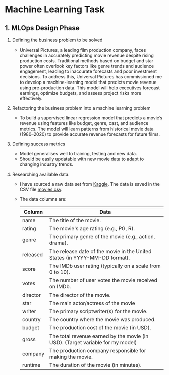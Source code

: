 # Machine Learning Task

## 1. MLOps Design Phase

1. Defining the business problem to be solved

   - Universal Pictures, a leading film production company, faces challenges in accurately predicting movie revenue despite rising production costs. Traditional methods based on budget and star power often overlook key factors like genre trends and audience engagement, leading to inaccurate forecasts and poor investment decisions. To address this, Universal Pictures has commissioned me to develop a machine-learning model that predicts movie revenue using pre-production data. This model will help executives forecast earnings, optimize budgets, and assess project risks more effectively.

2. Refactoring the business problem into a machine learning problem

   - To build a supervised linear regression model that predicts a movie’s revenue using features like budget, genre, cast, and audience metrics. The model will learn patterns from historical movie data (1980–2020) to provide accurate revenue forecasts for future films.

3. Defining success metrics

   - Model generalises well to training, testing and new data.
   - Should be easily updatable with new movie data to adapt to changing industry trends.

4. Researching available data.

   - I have sourced a raw data set from [Kaggle](https://www.kaggle.com/). The data is saved in the CSV file [movies.csv](/2.Model_Development/2.1.Data_Wrangling/movies.csv).

   - The data columns are:

     | Column   | Data                                                                           |
     | -------- | ------------------------------------------------------------------------------ |
     | name     | The title of the movie.                                                        |
     | rating   | The movie's age rating (e.g., PG, R).                                          |
     | genre    | The primary genre of the movie (e.g., action, drama).                          |
     | released | The release date of the movie in the United States (in YYYY-MM-DD format).     |
     | score    | The IMDb user rating (typically on a scale from 0 to 10).                      |
     | votes    | The number of user votes the movie received on IMDb.                           |
     | director | The director of the movie.                                                     |
     | star     | The main actor/actress of the movie                                            |
     | writer   | The primary scriptwriter(s) for the movie.                                     |
     | country  | The country where the movie was produced.                                      |
     | budget   | The production cost of the movie (in USD).                                     |
     | gross    | The total revenue earned by the movie (in USD). (Target variable for my model) |
     | company  | The production company responsible for making the movie.                       |
     | runtime  | The duration of the movie (in minutes).                                        |

